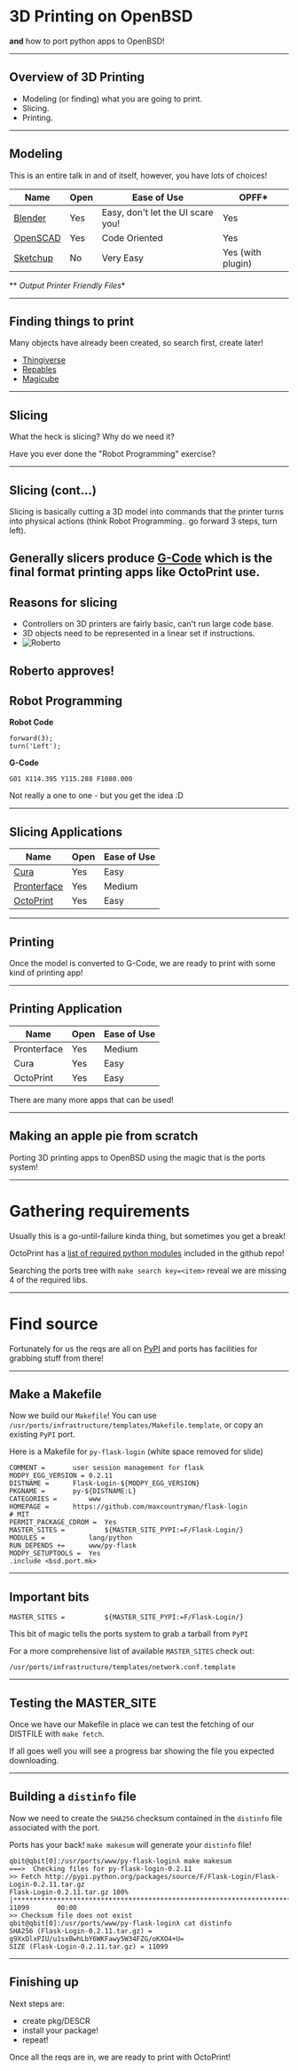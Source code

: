 # 3D Printing on OpenBSD

**and** how to port python apps to OpenBSD!

---

## Overview of 3D Printing

  - Modeling (or finding) what you are going to print.
  - Slicing.
  - Printing.

---

## Modeling

This is an entire talk in and of itself, however, you have lots of choices!

|Name|Open|Ease of Use|OPFF*|
|---|---|---|---|
|[Blender](http://www.blender.org/)|Yes|Easy, don't let the UI scare you!|Yes|
|[OpenSCAD](http://www.openscad.org/)|Yes|Code Oriented|Yes|
|[Sketchup](http://www.sketchup.com/)|No|Very Easy|Yes (with plugin)|

** *Output Printer Friendly Files**

---
## Finding things to print

Many objects have already been created, so search first, create later!

  - [Thingiverse](http://www.thingiverse.com/)
  - [Repables](http://repables.com/)
  - [Magicube](http://www.magicu.be/)

---

## Slicing

What the heck is slicing? Why do we need it?

Have you ever done the "Robot Programming" exercise?

---

## Slicing (cont...)

Slicing is basically cutting a 3D model into commands that the printer turns into physical actions (think Robot Programming.. go forward 3 steps,
 turn left).

Generally slicers produce [G-Code](https://en.wikipedia.org/wiki/G-code) which is the final format printing apps like OctoPrint use.
---

## Reasons for slicing

  - Controllers on 3D printers are fairly basic, can't run large code base.
  - 3D objects need to be represented in a linear set if instructions.
  - ![Roberto](http://img1.wikia.nocookie.net/__cb20110619182621/en.futurama/images/9/96/Futurama_roberto.png)

Roberto approves!
---

## Robot Programming

**Robot Code**
```
forward(3);
turn('Left');
```

**G-Code**
```
G01 X114.395 Y115.288 F1080.000
```

Not really a one to one - but you get the idea :D


---
## Slicing Applications

|Name|Open|Ease of Use|
|---|---|---|
|[Cura](http://wiki.ultimaker.com/Cura)|Yes|Easy|
|[Pronterface](https://github.com/kliment/Printrun)|Yes|Medium|
|[OctoPrint](http://octoprint.org/)|Yes|Easy|

---

## Printing

Once the model is converted to G-Code, we are ready to print with some kind of printing app!

--- 

## Printing Application
|Name|Open|Ease of Use|
|---|---|---|
|Pronterface|Yes|Medium|
|Cura|Yes|Easy|
|OctoPrint|Yes|Easy|

There are many more apps that can be used!

---

## Making an apple pie from scratch

Porting 3D printing apps to OpenBSD using the magic that is the ports system!

---

# Gathering requirements

Usually this is a go-until-failure kinda thing, but sometimes you get a break!

OctoPrint has a [list of required python modules](https://github.com/foosel/OctoPrint/blob/master/requirements.txt) included in the github repo!

Searching the ports tree with `make search key=<item>` reveal we are missing 4 of the required libs.

---

# Find source

Fortunately for us the reqs are all on [PyPI](https://pypi.python.org/pypi) and ports has facilities for grabbing stuff from there!

---

## Make a Makefile

Now we build our `Makefile`! You can use `/usr/ports/infrastructure/templates/Makefile.template`, or copy an existing `PyPI` port.

Here is a Makefile for `py-flask-login` (white space removed for slide)

```
COMMENT =		user session management for flask
MODPY_EGG_VERSION =	0.2.11
DISTNAME =	  	Flask-Login-${MODPY_EGG_VERSION}
PKGNAME =		py-${DISTNAME:L}
CATEGORIES =		www
HOMEPAGE = 		https://github.com/maxcountryman/flask-login
# MIT
PERMIT_PACKAGE_CDROM =	Yes
MASTER_SITES =	     	${MASTER_SITE_PYPI:=F/Flask-Login/}
MODULES =    		lang/python
RUN_DEPENDS +=		www/py-flask
MODPY_SETUPTOOLS =	Yes
.include <bsd.port.mk>
```

---

## Important bits

```
MASTER_SITES =	     	${MASTER_SITE_PYPI:=F/Flask-Login/}
```

This bit of magic tells the ports system to grab a tarball from `PyPI`

For a more comprehensive list of available `MASTER_SITES` check out:

`/usr/ports/infrastructure/templates/network.conf.template`

---

## Testing the MASTER_SITE

Once we have our Makefile in place we can test the fetching of our DISTFILE with `make fetch`.

If all goes well you will see a progress bar showing the file you expected downloading.

---

## Building a `distinfo` file

Now we need to create the `SHA256` checksum contained in the `distinfo` file associated with the port.

Ports has your back! `make makesum` will generate your `distinfo` file!

```
qbit@qbit[0]:/usr/ports/www/py-flask-loginλ make makesum
===>  Checking files for py-flask-login-0.2.11
>> Fetch http://pypi.python.org/packages/source/F/Flask-Login/Flask-Login-0.2.11.tar.gz
Flask-Login-0.2.11.tar.gz 100% |***************************************************************************************************************************************| 11099       00:00    
>> Checksum file does not exist
qbit@qbit[0]:/usr/ports/www/py-flask-loginλ cat distinfo                                                                                                                                      
SHA256 (Flask-Login-0.2.11.tar.gz) = g9XxDlxPIU/u1sxBwhLbY6WKFawy5W34FZG/oKXO4+U=
SIZE (Flask-Login-0.2.11.tar.gz) = 11099
```
----
## Finishing up

Next steps are:

  - create pkg/DESCR
  - install your package!
  - repeat!

Once all the reqs are in, we are ready to print with OctoPrint!